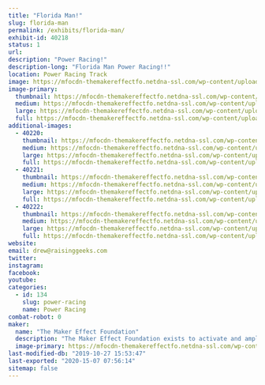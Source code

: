 ```yaml
---
title: "Florida Man!"
slug: florida-man
permalink: /exhibits/florida-man/
exhibit-id: 40218
status: 1
url: 
description: "Power Racing!"
description-long: "Florida Man Power Racing!!"
location: Power Racing Track
image: https://mfocdn-themakereffectfo.netdna-ssl.com/wp-content/uploads/2019/10/florida-man-0.jpg
image-primary:
  thumbnail: https://mfocdn-themakereffectfo.netdna-ssl.com/wp-content/uploads/2019/10/florida-man-0-150x150.jpg
  medium: https://mfocdn-themakereffectfo.netdna-ssl.com/wp-content/uploads/2019/10/florida-man-0-225x300.jpg
  large: https://mfocdn-themakereffectfo.netdna-ssl.com/wp-content/uploads/2019/10/florida-man-0.jpg
  full: https://mfocdn-themakereffectfo.netdna-ssl.com/wp-content/uploads/2019/10/florida-man-0.jpg
additional-images:
  - 40220:
    thumbnail: https://mfocdn-themakereffectfo.netdna-ssl.com/wp-content/uploads/2019/10/florida-man1-150x150.jpg
    medium: https://mfocdn-themakereffectfo.netdna-ssl.com/wp-content/uploads/2019/10/florida-man1-300x225.jpg
    large: https://mfocdn-themakereffectfo.netdna-ssl.com/wp-content/uploads/2019/10/florida-man1.jpg
    full: https://mfocdn-themakereffectfo.netdna-ssl.com/wp-content/uploads/2019/10/florida-man1.jpg
  - 40221:
    thumbnail: https://mfocdn-themakereffectfo.netdna-ssl.com/wp-content/uploads/2019/10/florida-man-2-150x150.jpg
    medium: https://mfocdn-themakereffectfo.netdna-ssl.com/wp-content/uploads/2019/10/florida-man-2-300x225.jpg
    large: https://mfocdn-themakereffectfo.netdna-ssl.com/wp-content/uploads/2019/10/florida-man-2.jpg
    full: https://mfocdn-themakereffectfo.netdna-ssl.com/wp-content/uploads/2019/10/florida-man-2.jpg
  - 40222:
    thumbnail: https://mfocdn-themakereffectfo.netdna-ssl.com/wp-content/uploads/2019/10/florida-man-3-150x150.jpg
    medium: https://mfocdn-themakereffectfo.netdna-ssl.com/wp-content/uploads/2019/10/florida-man-3-300x225.jpg
    large: https://mfocdn-themakereffectfo.netdna-ssl.com/wp-content/uploads/2019/10/florida-man-3.jpg
    full: https://mfocdn-themakereffectfo.netdna-ssl.com/wp-content/uploads/2019/10/florida-man-3.jpg
website: 
email: drew@raisinggeeks.com
twitter: 
instagram: 
facebook: 
youtube: 
categories:
  - id: 134
    slug: power-racing
    name: Power Racing
combat-robot: 0
maker:
  name: "The Maker Effect Foundation"
  description: "The Maker Effect Foundation exists to activate and amplify the efforts of makers as they learn, build and work together in their communities. Our efforts include research, publication, community organization, event production, and startup advisement. The foundation’s community organization and startup efforts are focused on Central Florida, however our research and publication efforts are not limited in scope. The Maker Effect Foundation is a 501(c)(3) public charity. "
  image-primary: https://mfocdn-themakereffectfo.netdna-ssl.com/wp-content/uploads/2015/09/candy_making_buttons_at_makerfx-300x300.jpg
last-modified-db: "2019-10-27 15:53:47"
last-exported: "2020-15-07 07:56:14"
sitemap: false
---
```

